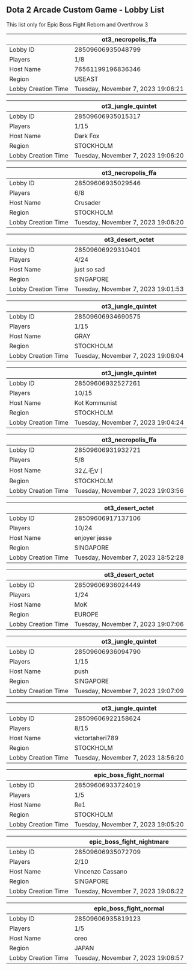 ## Dota 2 Arcade Custom Game - Lobby List

This list only for Epic Boss Fight Reborn and Overthrow 3

|  | ot3_necropolis_ffa |
| ------ | ------ |
| Lobby ID | 28509606935048799 |
| Players | 1/8 |
| Host Name | 76561199196836346 |
| Region | USEAST |
| Lobby Creation Time | Tuesday, November 7, 2023 19:06:21 |


|  | ot3_jungle_quintet |
| ------ | ------ |
| Lobby ID | 28509606935015317 |
| Players | 1/15 |
| Host Name | Dark Fox |
| Region | STOCKHOLM |
| Lobby Creation Time | Tuesday, November 7, 2023 19:06:20 |


|  | ot3_necropolis_ffa |
| ------ | ------ |
| Lobby ID | 28509606935029546 |
| Players | 6/8 |
| Host Name | Crusader |
| Region | STOCKHOLM |
| Lobby Creation Time | Tuesday, November 7, 2023 19:06:20 |


|  | ot3_desert_octet |
| ------ | ------ |
| Lobby ID | 28509606929310401 |
| Players | 4/24 |
| Host Name | just so sad |
| Region | SINGAPORE |
| Lobby Creation Time | Tuesday, November 7, 2023 19:01:53 |


|  | ot3_jungle_quintet |
| ------ | ------ |
| Lobby ID | 28509606934690575 |
| Players | 1/15 |
| Host Name | GRAY |
| Region | STOCKHOLM |
| Lobby Creation Time | Tuesday, November 7, 2023 19:06:04 |


|  | ot3_jungle_quintet |
| ------ | ------ |
| Lobby ID | 28509606932527261 |
| Players | 10/15 |
| Host Name | Kot Kommunist |
| Region | STOCKHOLM |
| Lobby Creation Time | Tuesday, November 7, 2023 19:04:24 |


|  | ot3_necropolis_ffa |
| ------ | ------ |
| Lobby ID | 28509606931932721 |
| Players | 5/8 |
| Host Name | 32ㄥ乇ᐯ丨 |
| Region | STOCKHOLM |
| Lobby Creation Time | Tuesday, November 7, 2023 19:03:56 |


|  | ot3_desert_octet |
| ------ | ------ |
| Lobby ID | 28509606917137106 |
| Players | 10/24 |
| Host Name | enjoyer jesse |
| Region | SINGAPORE |
| Lobby Creation Time | Tuesday, November 7, 2023 18:52:28 |


|  | ot3_desert_octet |
| ------ | ------ |
| Lobby ID | 28509606936024449 |
| Players | 1/24 |
| Host Name | MoK |
| Region | EUROPE |
| Lobby Creation Time | Tuesday, November 7, 2023 19:07:06 |


|  | ot3_jungle_quintet |
| ------ | ------ |
| Lobby ID | 28509606936094790 |
| Players | 1/15 |
| Host Name | push |
| Region | SINGAPORE |
| Lobby Creation Time | Tuesday, November 7, 2023 19:07:09 |


|  | ot3_jungle_quintet |
| ------ | ------ |
| Lobby ID | 28509606922158624 |
| Players | 8/15 |
| Host Name | victortaheri789 |
| Region | STOCKHOLM |
| Lobby Creation Time | Tuesday, November 7, 2023 18:56:20 |


|  | epic_boss_fight_normal |
| ------ | ------ |
| Lobby ID | 28509606933724019 |
| Players | 1/5 |
| Host Name | Re1 |
| Region | STOCKHOLM |
| Lobby Creation Time | Tuesday, November 7, 2023 19:05:20 |


|  | epic_boss_fight_nightmare |
| ------ | ------ |
| Lobby ID | 28509606935072709 |
| Players | 2/10 |
| Host Name | Vincenzo Cassano |
| Region | SINGAPORE |
| Lobby Creation Time | Tuesday, November 7, 2023 19:06:22 |


|  | epic_boss_fight_normal |
| ------ | ------ |
| Lobby ID | 28509606935819123 |
| Players | 1/5 |
| Host Name | oreo |
| Region | JAPAN |
| Lobby Creation Time | Tuesday, November 7, 2023 19:06:57 |


